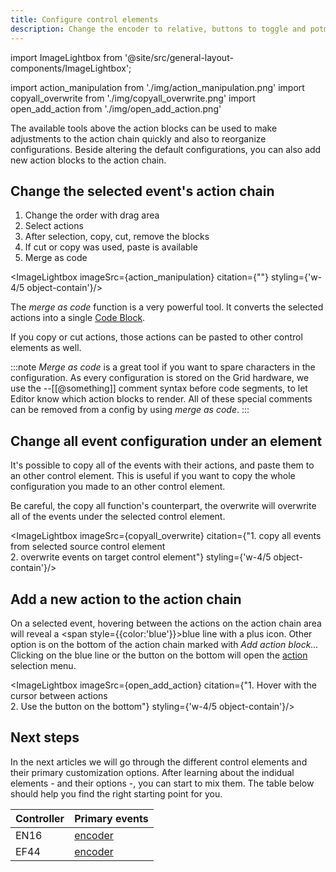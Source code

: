 ```yaml
---
title: Configure control elements
description: Change the encoder to relative, buttons to toggle and potmeters to different range
---
```


import ImageLightbox from '@site/src/general-layout-components/ImageLightbox';

import action_manipulation from './img/action_manipulation.png'
import copyall_overwrite from './img/copyall_overwrite.png'
import open_add_action from './img/open_add_action.png'

The available tools above the action blocks can be used to make adjustments to the action chain quickly and also to reorganize configurations. Beside altering the default configurations, you can also add new action blocks to the action chain.

## Change the selected event's action chain

1. Change the order with drag area
2. Select actions
3. After selection, copy, cut, remove the blocks
4. If cut or copy was used, paste is available
5. Merge as code

<ImageLightbox imageSrc={action_manipulation} citation={""} styling={'w-4/5 object-contain'}/>

The *merge as code* function is a very powerful tool. It converts the selected actions into a single [Code Block](/wiki/actions/code/code-block).

If you copy or cut actions, those actions can be pasted to other control elements as well.

:::note
*Merge as code* is a great tool if you want to spare characters in the configuration. As every configuration is stored on the Grid hardware, we use the --[[@something]] comment syntax before code segments, to let Editor know which action blocks to render. All of these special comments can be removed from a config by using *merge as code*.
:::

## Change all event configuration under an element

It's possible to copy all of the events with their actions, and paste them to an other control element. This is useful if you want to copy the whole configuration you made to an other control element.

Be careful, the copy all function's counterpart, the overwrite will overwrite all of the events under the selected control element.

<ImageLightbox imageSrc={copyall_overwrite} citation={"1. copy all events from selected source control element<br>2. overwrite events on target control element"} styling={'w-4/5 object-contain'}/>

## Add a new action to the action chain

On a selected event, hovering between the actions on the action chain area will reveal a <span style={{color:'blue'}}>blue line with a plus icon</span>. Other option is on the bottom of the action chain marked with *Add action block...* Clicking on the blue line or the button on the bottom will open the [action](/category/actions) selection menu.

<ImageLightbox imageSrc={open_add_action} citation={"1. Hover with the cursor between actions<br>2. Use the button on the bottom"} styling={'w-4/5 object-contain'}/>

## Next steps

In the next articles we will go through the different control elements and their primary customization options. After learning about the indidual elements - and their options -, you can start to mix them. The table below should help you find the right starting point for you.

| Controller  | Primary events |
| ----------- | ----------- |
| EN16 | [encoder](/guides/how-to-grid-editor/encoder) |
| EF44 | [encoder](/guides/how-to-grid-editor/encoder) |

<!-- | PO16 | [potmeter](/guides/how-to-grid-editor/potmeter) |
| BU16 | [button](/guides/how-to-grid-editor/button) | -->




